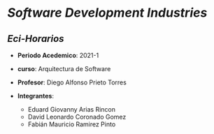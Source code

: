 # ***Software Development Industries***
## ***Eci-Horarios***

  - **Periodo Acedemico**: 2021-1
  - **curso**: Arquitectura de Software
  - **Profesor**: Diego Alfonso Prieto Torres
  
  
- **Integrantes**:
  - Eduard Giovanny Arias Rincon
  - David Leonardo Coronado Gomez
  - Fabián Mauricio Ramirez Pinto

